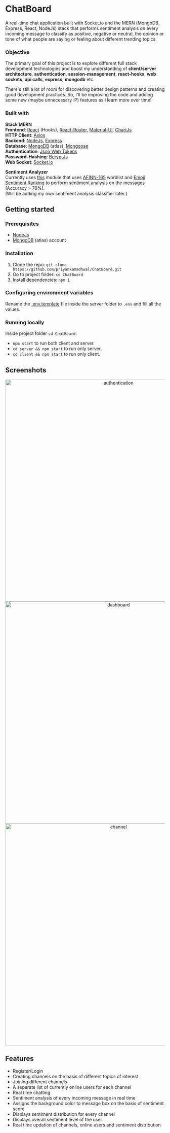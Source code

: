 # ChatBoard

A real-time chat application built with Socket.io and the MERN (MongoDB, Express, React, NodeJs) stack that performs sentiment analysis on every incoming message to classify as positive, negative or neutral, the opinion or tone of what people are saying or feeling about different trending topics.

### Objective

The primary goal of this project is to explore different full stack development technologies and boost my understanding of **client/server architecture**, **authentication**, **session-management**, **react-hooks**, **web sockets**, **api calls**, **express**, **mongodb** etc.

There's still a lot of room for discovering better design patterns and creating good development practices. So, I'll be improving the code and adding some new (maybe unnecessary :P) features as I learn more over time!

### Built with
    
**Stack MERN**    
**Frontend**: [React](https://reactjs.org/) (Hooks), [React-Router](https://reacttraining.com/react-router/), [Material-UI](https://material-ui.com/), [ChartJs](https://www.npmjs.com/package/react-chartjs-2)   
**HTTP Client**: [Axios](https://github.com/axios/axios)   
**Backend**: [NodeJs](https://nodejs.org/en/), [Express](https://expressjs.com/)   
**Database**: [MongoDB](https://www.mongodb.com/cloud/atlas) (atlas), [Mongoose](https://mongoosejs.com/)    
**Authentication**: [Json Web Tokens](https://www.npmjs.com/package/jwt-then)    
**Password-Hashing**: [BcryptJs](https://www.npmjs.com/package/bcryptjs)   
**Web Socket**: [Socket.io](https://socket.io/)   
    
**Sentiment Analyzer**   
Currently uses [this](https://www.npmjs.com/package/sentiment) module that uses [AFINN-165](http://www2.imm.dtu.dk/pubdb/pubs/6010-full.html) wordlist and [Emoji Sentiment Ranking](https://journals.plos.org/plosone/article?id=10.1371/journal.pone.0144296) to perform sentiment analysis on the messages (Accuracy > 70%).    
(Will be adding my own sentiment analysis classifier later.)
    
## Getting started
    
### Prerequisites

- [NodeJs](https://nodejs.org/en/) 
- [MongoDB](https://www.mongodb.com/cloud/atlas) (atlas) account

### Installation

1. Clone the repo: `git clone https://github.com/priyankamadhwal/ChatBoard.git`
2. Go to project folder: `cd ChatBoard`
3. Install dependencies: `npm i`

### Configuring environment variables

Rename the [.env.template](/server/.env.template) file inside the server folder to `.env` and fill all the values.

### Running locally

Inside project folder ```cd ChatBoard```:
- `npm start` to run both client and server.
- `cd server && npm start` to run only server.
- `cd client && npm start` to run only client.

## Screenshots

<p align="center">
    <img src="https://i.postimg.cc/sfZSMdhW/1.jpg" alt="authentication" width="700"/>
    <img src="https://i.postimg.cc/dQ83MqC5/2.jpg" alt="dashboard" width="700"/>
    <img src="https://i.postimg.cc/GhmCMrx8/3.jpg" alt="channel" width="700"/>
</p>

## Features
   
- Register/Login
- Creating channels on the basis of different topics of interest
- Joining different channels
- A separate list of currently online users for each channel
- Real time chatting
- Sentiment analysis of every incoming message in real time
- Assigns the background color to message box on the basis of sentiment score
- Displays sentiment distribution for every channel
- Displays overall sentiment level of the user 
- Real time updation of channels, online users and sentiment distribution

